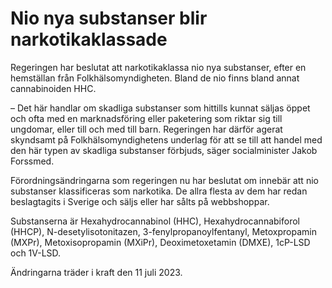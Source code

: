 # Nio nya substanser blir narkotikaklassade

Regeringen har beslutat att narkotikaklassa nio nya substanser, efter en hemställan från Folkhälsomyndigheten. Bland de nio finns bland annat cannabinoiden HHC.

– Det här handlar om skadliga substanser som hittills kunnat säljas öppet och ofta med en marknadsföring eller paketering som riktar sig till ungdomar, eller till och med till barn. Regeringen har därför agerat skyndsamt på Folkhälsomyndighetens underlag för att se till att handel med den här typen av skadliga substanser förbjuds, säger socialminister Jakob Forssmed.

Förordningsändringarna som regeringen nu har beslutat om innebär att nio substanser klassificeras som narkotika. De allra flesta av dem har redan beslagtagits i Sverige och säljs eller har sålts på webbshoppar.

Substanserna är Hexahydrocannabinol (HHC), Hexahydrocannabiforol (HHCP), N-desetylisotonitazen, 3-fenylpropanoylfentanyl, Metoxpropamin (MXPr), Metoxisopropamin (MXiPr), Deoximetoxetamin (DMXE), 1cP-LSD och 1V-LSD.

Ändringarna träder i kraft den 11 juli 2023.
